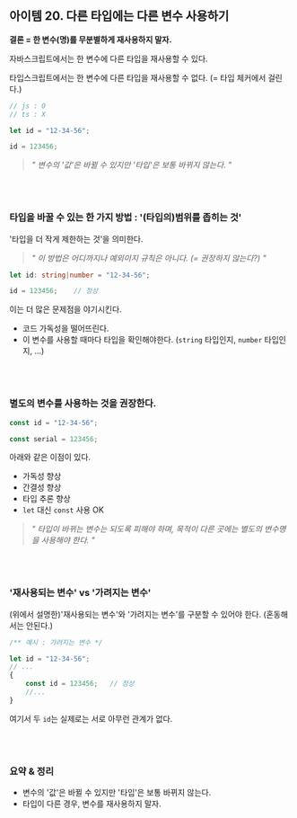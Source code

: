 ## 아이템 20. 다른 타입에는 다른 변수 사용하기

**결론 = 한 변수(명)를 무분별하게 재사용하지 말자.**

자바스크립트에서는 한 변수에 다른 타입을 재사용할 수 있다.

타입스크립트에서는 한 변수에 다른 타입을 재사용할 수 없다. (= 타입 체커에서 걸린다.)

```ts
// js : O
// ts : X

let id = "12-34-56";

id = 123456;
```

> *" 변수의 '값'은 바뀔 수 있지만 '타입'은 보통 바뀌지 않는다. "*

<br><br>

### 타입을 바꿀 수 있는 한 가지 방법 : '(타입의)범위를 좁히는 것'

'타입을 더 작게 제한하는 것'을 의미한다.

> *" 이 방법은 어디까지나 예외이지 규칙은 아니다. (= 권장하지 않는다?) "*

```ts
let id: string|number = "12-34-56";

id = 123456;    // 정상
```

이는 더 많은 문제점을 야기시킨다.

- 코드 가독성을 떨어뜨린다.
- 이 변수를 사용할 때마다 타입을 확인해야한다. (`string` 타입인지, `number` 타입인지, ...)

<br><br>

### 별도의 변수를 사용하는 것을 권장한다.

```ts
const id = "12-34-56";

const serial = 123456;
```

아래와 같은 이점이 있다.

- 가독성 향상
- 간결성 향상
- 타입 추론 향상
- `let` 대신 `const` 사용 OK

> *" 타입이 바뀌는 변수는 되도록 피해야 하며, 목적이 다른 곳에는 별도의 변수명을 사용해야 한다. "*

<br><br>

### '재사용되는 변수' vs '가려지는 변수'

(위에서 설명한)'재사용되는 변수'와 '가려지는 변수'를 구분할 수 있어야 한다. (혼동해서는 안된다.)


```ts
/** 예시 : 가려지는 변수 */

let id = "12-34-56";
// ...
{
    const id = 123456;   // 정상
    //...
}
```

여기서 두 `id`는 실제로는 서로 아무런 관계가 없다.

<br><br>

### 요약 & 정리

- 변수의 '값'은 바뀔 수 있지만 '타입'은 보통 바뀌지 않는다.
- 타입이 다른 경우, 변수를 재사용하지 말자.